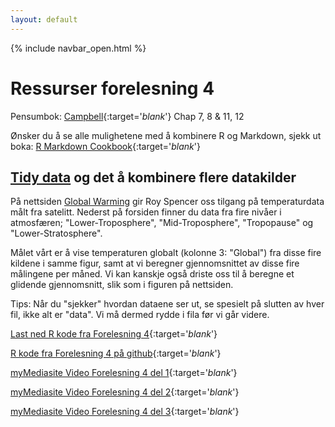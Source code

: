 ```yaml
---
layout: default
---
```

{% include navbar_open.html %}

# Ressurser forelesning 4

Pensumbok: [Campbell](https://uit.instructure.com/files/1421071/download?download_frd=1){:target='_blank_'} Chap 7, 8 & 11, 12

Ønsker du å se alle mulighetene med å kombinere R og Markdown, sjekk ut boka: [R Markdown Cookbook](https://bookdown.org/yihui/rmarkdown-cookbook/){:target='_blank_'}

## [Tidy data](https://cran.r-project.org/web/packages/tidyr/vignettes/tidy-data.html) og det å kombinere flere datakilder

På nettsiden [Global Warming](https://www.drroyspencer.com/latest-global-temperatures/) gir Roy Spencer oss tilgang på temperaturdata målt fra satelitt. Nederst på forsiden finner du data fra fire nivåer i atmosfæren; "Lower-Troposphere", "Mid-Troposphere", "Tropopause" og "Lower-Stratosphere".

Målet vårt er å vise temperaturen globalt (kolonne 3: "Global") fra disse fire kildene i samme figur, samt at vi beregner gjennomsnittet av disse fire målingene per måned. Vi kan kanskje også driste oss til å beregne et glidende gjennomsnitt, slik som i figuren på nettsiden.

Tips: Når du "sjekker" hvordan dataene ser ut, se spesielt på slutten av hver fil, ikke alt er "data". Vi må dermed rydde i fila før vi går videre. 

[Last ned R kode fra Forelesning 4](global_temp_F4.R){:target='_blank_'} 

[R kode fra Forelesning 4 på github](https://github.com/uit-sok-1004-h21/uit-sok-1004-h21.github.io/blob/main/global_temp_F4.R){:target='_blank_'}

[myMediasite Video Forelesning 4 del 1](https://mediasite.uit.no/Mediasite/Play/78d1c7661e3743d7b017480e4d313e181d){:target='_blank_'}

[myMediasite Video Forelesning 4 del 2](https://mediasite.uit.no/Mediasite/Play/81221444751b406ba06c6ef3e69e5eaf1d){:target='_blank_'}

[myMediasite Video Forelesning 4 del 3](){:target='_blank_'}


